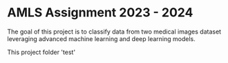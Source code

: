 # AMLS Assignment 2023 - 2024

The goal of this project is to classify data from two medical images dataset leveraging advanced machine learning and deep learning models.

This project folder 'test'
